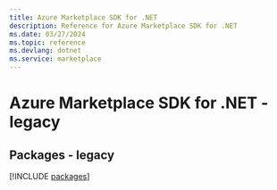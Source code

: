 ```yaml
---
title: Azure Marketplace SDK for .NET
description: Reference for Azure Marketplace SDK for .NET
ms.date: 03/27/2024
ms.topic: reference
ms.devlang: dotnet
ms.service: marketplace
---
```

# Azure Marketplace SDK for .NET - legacy
## Packages - legacy
[!INCLUDE [packages](marketplace-index.md)]